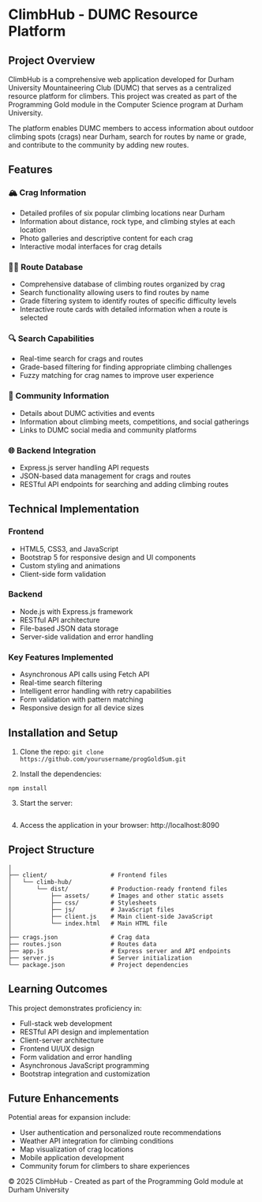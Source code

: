 # ClimbHub - DUMC Resource Platform

## Project Overview
ClimbHub is a comprehensive web application developed for Durham University Mountaineering Club (DUMC) that serves as a centralized resource platform for climbers. This project was created as part of the Programming Gold module in the Computer Science program at Durham University.

The platform enables DUMC members to access information about outdoor climbing spots (crags) near Durham, search for routes by name or grade, and contribute to the community by adding new routes.

## Features
### 🏔️ Crag Information
- Detailed profiles of six popular climbing locations near Durham
- Information about distance, rock type, and climbing styles at each location
- Photo galleries and descriptive content for each crag
- Interactive modal interfaces for crag details

### 🧗‍♀️ Route Database
- Comprehensive database of climbing routes organized by crag
- Search functionality allowing users to find routes by name
- Grade filtering system to identify routes of specific difficulty levels
- Interactive route cards with detailed information when a route is selected

### 🔍 Search Capabilities
- Real-time search for crags and routes
- Grade-based filtering for finding appropriate climbing challenges
- Fuzzy matching for crag names to improve user experience

### 👥 Community Information
- Details about DUMC activities and events
- Information about climbing meets, competitions, and social gatherings
- Links to DUMC social media and community platforms

### 🌐 Backend Integration
- Express.js server handling API requests
- JSON-based data management for crags and routes
- RESTful API endpoints for searching and adding climbing routes

## Technical Implementation

### Frontend
- HTML5, CSS3, and JavaScript
- Bootstrap 5 for responsive design and UI components
- Custom styling and animations
- Client-side form validation

### Backend
- Node.js with Express.js framework
- RESTful API architecture
- File-based JSON data storage
- Server-side validation and error handling

### Key Features Implemented
- Asynchronous API calls using Fetch API
- Real-time search filtering
- Intelligent error handling with retry capabilities
- Form validation with pattern matching
- Responsive design for all device sizes

## Installation and Setup

1. Clone the repo:
```git clone https://github.com/yourusername/progGoldSum.git```

2. Install the dependencies:
```cd progGoldSum
npm install
```

3. Start the server:
```npm start
```

4. Access the application in your browser:
http://localhost:8090

## Project Structure
```/progGoldSum
│
├── client/                  # Frontend files
│   └── climb-hub/
│       └── dist/            # Production-ready frontend files
│           ├── assets/      # Images and other static assets
│           ├── css/         # Stylesheets
│           ├── js/          # JavaScript files
│           ├── client.js    # Main client-side JavaScript
│           └── index.html   # Main HTML file
│
├── crags.json               # Crag data
├── routes.json              # Routes data
├── app.js                   # Express server and API endpoints
├── server.js                # Server initialization
└── package.json             # Project dependencies
```

## Learning Outcomes
This project demonstrates proficiency in:

- Full-stack web development
- RESTful API design and implementation
- Client-server architecture
- Frontend UI/UX design
- Form validation and error handling
- Asynchronous JavaScript programming
- Bootstrap integration and customization

## Future Enhancements
Potential areas for expansion include:

- User authentication and personalized route recommendations
- Weather API integration for climbing conditions
- Map visualization of crag locations
- Mobile application development
- Community forum for climbers to share experiences

© 2025 ClimbHub - Created as part of the Programming Gold module at Durham University